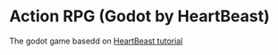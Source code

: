 # Action RPG (Godot by HeartBeast)
The godot game basedd on [HeartBeast tutorial](https://www.youtube.com/watch?v=mAbG8Oi-SvQ&amp;list=PL9FzW-m48fn2SlrW0KoLT4n5egNdX-W9a)
